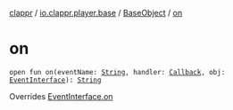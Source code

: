 [clappr](../../index.md) / [io.clappr.player.base](../index.md) / [BaseObject](index.md) / [on](./on.md)

# on

`open fun on(eventName: `[`String`](https://kotlinlang.org/api/latest/jvm/stdlib/kotlin/-string/index.html)`, handler: `[`Callback`](../-callback/index.md)`, obj: `[`EventInterface`](../-event-interface/index.md)`): `[`String`](https://kotlinlang.org/api/latest/jvm/stdlib/kotlin/-string/index.html)

Overrides [EventInterface.on](../-event-interface/on.md)

